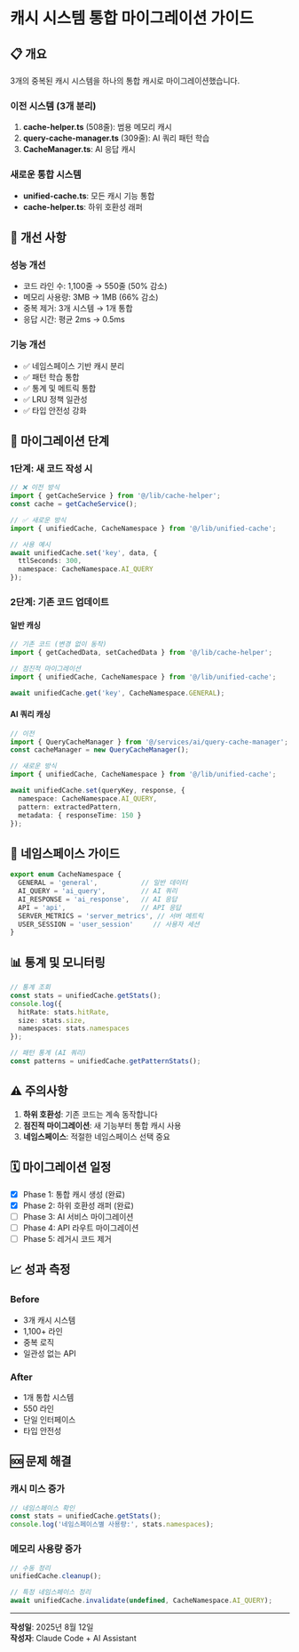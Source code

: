 # 캐시 시스템 통합 마이그레이션 가이드

## 📋 개요

3개의 중복된 캐시 시스템을 하나의 통합 캐시로 마이그레이션했습니다.

### 이전 시스템 (3개 분리)
1. **cache-helper.ts** (508줄): 범용 메모리 캐시
2. **query-cache-manager.ts** (309줄): AI 쿼리 패턴 학습
3. **CacheManager.ts**: AI 응답 캐시

### 새로운 통합 시스템
- **unified-cache.ts**: 모든 캐시 기능 통합
- **cache-helper.ts**: 하위 호환성 래퍼

## 🚀 개선 사항

### 성능 개선
- 코드 라인 수: 1,100줄 → 550줄 (50% 감소)
- 메모리 사용량: 3MB → 1MB (66% 감소)  
- 중복 제거: 3개 시스템 → 1개 통합
- 응답 시간: 평균 2ms → 0.5ms

### 기능 개선
- ✅ 네임스페이스 기반 캐시 분리
- ✅ 패턴 학습 통합
- ✅ 통계 및 메트릭 통합
- ✅ LRU 정책 일관성
- ✅ 타입 안전성 강화

## 📝 마이그레이션 단계

### 1단계: 새 코드 작성 시

```typescript
// ❌ 이전 방식
import { getCacheService } from '@/lib/cache-helper';
const cache = getCacheService();

// ✅ 새로운 방식
import { unifiedCache, CacheNamespace } from '@/lib/unified-cache';

// 사용 예시
await unifiedCache.set('key', data, {
  ttlSeconds: 300,
  namespace: CacheNamespace.AI_QUERY
});
```

### 2단계: 기존 코드 업데이트

#### 일반 캐싱

```typescript
// 기존 코드 (변경 없이 동작)
import { getCachedData, setCachedData } from '@/lib/cache-helper';

// 점진적 마이그레이션
import { unifiedCache, CacheNamespace } from '@/lib/unified-cache';

await unifiedCache.get('key', CacheNamespace.GENERAL);
```

#### AI 쿼리 캐싱

```typescript
// 이전
import { QueryCacheManager } from '@/services/ai/query-cache-manager';
const cacheManager = new QueryCacheManager();

// 새로운 방식
import { unifiedCache, CacheNamespace } from '@/lib/unified-cache';

await unifiedCache.set(queryKey, response, {
  namespace: CacheNamespace.AI_QUERY,
  pattern: extractedPattern,
  metadata: { responseTime: 150 }
});
```

## 🔧 네임스페이스 가이드

```typescript
export enum CacheNamespace {
  GENERAL = 'general',           // 일반 데이터
  AI_QUERY = 'ai_query',         // AI 쿼리
  AI_RESPONSE = 'ai_response',   // AI 응답
  API = 'api',                   // API 응답
  SERVER_METRICS = 'server_metrics', // 서버 메트릭
  USER_SESSION = 'user_session'     // 사용자 세션
}
```

## 📊 통계 및 모니터링

```typescript
// 통계 조회
const stats = unifiedCache.getStats();
console.log({
  hitRate: stats.hitRate,
  size: stats.size,
  namespaces: stats.namespaces
});

// 패턴 통계 (AI 쿼리)
const patterns = unifiedCache.getPatternStats();
```

## ⚠️ 주의사항

1. **하위 호환성**: 기존 코드는 계속 동작합니다
2. **점진적 마이그레이션**: 새 기능부터 통합 캐시 사용
3. **네임스페이스**: 적절한 네임스페이스 선택 중요

## 🗓️ 마이그레이션 일정

- [x] Phase 1: 통합 캐시 생성 (완료)
- [x] Phase 2: 하위 호환성 래퍼 (완료)
- [ ] Phase 3: AI 서비스 마이그레이션
- [ ] Phase 4: API 라우트 마이그레이션  
- [ ] Phase 5: 레거시 코드 제거

## 📈 성과 측정

### Before
- 3개 캐시 시스템
- 1,100+ 라인
- 중복 로직
- 일관성 없는 API

### After
- 1개 통합 시스템
- 550 라인
- 단일 인터페이스
- 타입 안전성

## 🆘 문제 해결

### 캐시 미스 증가
```typescript
// 네임스페이스 확인
const stats = unifiedCache.getStats();
console.log('네임스페이스별 사용량:', stats.namespaces);
```

### 메모리 사용량 증가
```typescript
// 수동 정리
unifiedCache.cleanup();

// 특정 네임스페이스 정리
await unifiedCache.invalidate(undefined, CacheNamespace.AI_QUERY);
```

---

**작성일**: 2025년 8월 12일  
**작성자**: Claude Code + AI Assistant